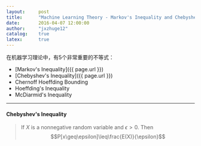 ```yaml
---
layout:     post
title:      "Machine Learning Theory - Markov's Inequality and Chebyshev's Inequality"
date:       2016-04-07 12:00:00
author:     "jxzhuge12"
catalog:    true
latex:      true
---
```


在机器学习理论中，有5个非常重要的不等式：

* [Markov's Inequality]({{ page.url }})
* [Chebyshev's Inequality]({{ page.url }})
* Chernoff Hoeffding Bounding
* Hoeffding's Inequality
* McDiarmid's Inequality

---

#### Chebyshev's Inequality

> If $X$ is a nonnegative random variable and $\epsilon>0$. Then
$$P[x\geq\epsilon]\leq\frac{E(X)}{\epsilon}$$